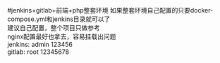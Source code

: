 #jenkins+gitlab+前端+php整套环境
如果整套环境自己配置的只要docker-compose.yml和jenkins目录就可以了     
建议自己配置，整个项目只做参考     
nginx配置最好也拿去，容易挂载出问题    
jenkins:
	admin
	123456  
gitlab:
	root
	12345678	
